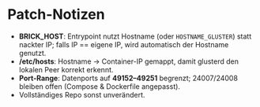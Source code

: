 # Patch-Notizen

- **BRICK_HOST**: Entrypoint nutzt Hostname (oder `HOSTNAME_GLUSTER`) statt nackter IP; falls IP == eigene IP, wird automatisch der Hostname genutzt.
- **/etc/hosts**: Hostname → Container-IP gemappt, damit glusterd den lokalen Peer korrekt erkennt.
- **Port-Range**: Datenports auf **49152–49251** begrenzt; 24007/24008 bleiben offen (Compose & Dockerfile angepasst).
- Vollständiges Repo sonst unverändert.
